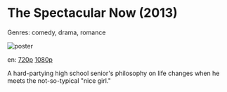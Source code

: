 # The Spectacular Now (2013)

Genres: comedy, drama, romance

![poster](http://image.tmdb.org/t/p/w500/iklgvkUqlruQrz8DlUsJzaa9HZh.jpg)

en:
  [720p](magnet:?xt=urn:btih:83D63809CAFE75F18E902BE8AC121FDDE78B1195&tr=udp://glotorrents.pw:6969/announce&tr=udp://tracker.opentrackr.org:1337/announce&tr=udp://torrent.gresille.org:80/announce&tr=udp://tracker.openbittorrent.com:80&tr=udp://tracker.coppersurfer.tk:6969&tr=udp://tracker.leechers-paradise.org:6969&tr=udp://p4p.arenabg.ch:1337&tr=udp://tracker.internetwarriors.net:1337)
  [1080p](magnet:?xt=urn:btih:062DA619E67DBF9916CB888C35AC43B0EBA60262&tr=udp://glotorrents.pw:6969/announce&tr=udp://tracker.opentrackr.org:1337/announce&tr=udp://torrent.gresille.org:80/announce&tr=udp://tracker.openbittorrent.com:80&tr=udp://tracker.coppersurfer.tk:6969&tr=udp://tracker.leechers-paradise.org:6969&tr=udp://p4p.arenabg.ch:1337&tr=udp://tracker.internetwarriors.net:1337)
  


A hard-partying high school senior's philosophy on life changes when he meets the not-so-typical "nice girl."